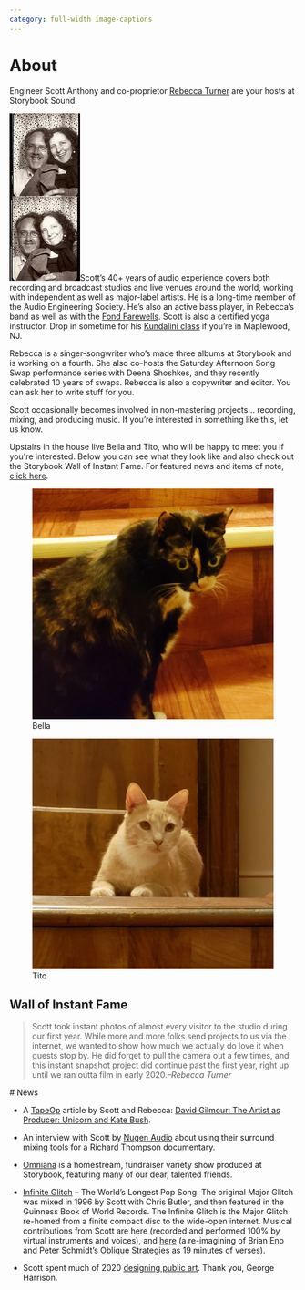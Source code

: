 ```yaml
---
category: full-width image-captions
---
```

<a id=about></a>
# About

<p>Engineer Scott Anthony and co-proprietor <a href="http://rebeccaturner.net" target="_blank">Rebecca Turner</a> are your hosts at Storybook Sound.</p>



<p><img alt="Rebecca and Scott" class="alignright" width="124" height="294" src="images/PhotoBooth.jpg">Scott’s 40+ years of audio experience covers both recording and broadcast studios and live venues around the world, working with independent as well as major-label artists. He is a long-time member of the Audio Engineering Society. He’s also an active bass player, in Rebecca’s band as well as with the <a href="https://www.facebook.com/FondFarewellsBand" target="_blank">Fond Farewells</a>. Scott is also a certified yoga instructor. Drop in sometime for his <a href="https://clients.mindbodyonline.com/classic/home?studioid=275360">Kundalini class</a> if you’re in Maplewood, NJ.</p>

<p>Rebecca is a singer-songwriter who’s made three albums at Storybook and is working on a fourth. She also co-hosts the Saturday Afternoon Song Swap performance series with Deena Shoshkes, and they recently celebrated 10 years of swaps. Rebecca is also a copywriter and editor. You can ask her to write stuff for you.</p>

<p>Scott occasionally becomes involved in non-mastering projects… recording, mixing, and producing music. If you’re interested in something like this, let us know.</p>

<p>Upstairs in the house live Bella and Tito, who will be happy to meet you if you're interested. Below you can see what they look like and also check out the Storybook Wall of Instant Fame. For featured news and items of note, <a href="#news">click here</a>.<p>

<div class="narrow row portraits">
  <div class="col">
    <figure>
      <div class="circular--portrait">
        <img src="images/Bella.jpg" />
      </div>
      <figcaption>Bella</figcaption>
    </figure>
  </div>
  <div class="col">
    <figure>
      <div class="circular--portrait">
        <img src="images/Tito.jpg" />
      </div>
      <figcaption>Tito</figcaption>
    </figure>
  </div>
</div>
<style>
  .wall-of-instant-fame figure {
    border: 1px solid #999;
    padding: 1em 0.4em;
  }
  .wall-of-instant-fame .gallery-image {
    display: flex;
    align-items: center;
    justify-content: center;
    text-align: center;
    background-size: cover;
    background-repeat: no-repeat;
    margin: 0.6em auto;
  }
  body.image-captions #gallerydlg figure {
    flex-direction: column;
  }
  body.image-captions #gallerydlg .gallery-image {
    width: 100%;
    height: 50vh;
    min-width: 90vw;
  }
</style>
<script src="gallery.js" type=module></script>
<link rel="stylesheet" href="styles/gallery.css">
<h2 id="wall-of-instant-fame">Wall of Instant Fame</h2>
<blockquote>Scott took instant photos of almost every visitor to the studio during our first year. While more and more folks send projects to us via the internet, we wanted to show how much we actually do love it when guests stop by. He did forget to pull the camera out a few times, and this instant snapshot project did continue past the first year, right up until we ran outta film in early 2020.<cite>–Rebecca Turner</cite></blockquote>
<script>const galleries = {"": {{ site.data.walloffame | jsonify }}};</script>
<div class="wall-of-instant-fame" id=gallery></div>

<div class="narrow" markdown=1>
# News

- A <a href="https://tapeop.com" target="_blank">TapeOp</a> article by Scott and Rebecca: <a href="https://tapeop.com/interviews/138/david-gilmour/" target="_blank">David Gilmour: The Artist as Producer: Unicorn and Kate Bush</a>.

- An interview with Scott by <a href="https://nugenaudio.com/scott-anthony/" target="_blank">Nugen Audio</a> about using their surround mixing tools for a Richard Thompson documentary.

- <a href="https://www.youtube.com/channel/UCAY0zkFuk2dYSZZ3Qesh94A/featured" target="_blank" rel="noopener">Omniana</a> is a homestream, fundraiser variety show produced at Storybook, featuring many of our dear, talented friends.

- <a href="https://infiniteglitch.net/" target="_blank" rel="noopener">Infinite Glitch</a> – The World’s Longest Pop Song. The original Major Glitch was mixed in 1996 by Scott with Chris Butler, and then featured in the Guinness Book of World Records. The Infinite Glitch is the Major Glitch re-homed from a finite compact disc to the wide-open internet. Musical contributions from Scott are here (recorded and performed 100% by virtual instruments and voices), and <a href="https://infiniteglitch.net/view_artist/Oblique%20Orchestra" target="_blank" rel="noopener">here</a> (a re-imagining of Brian Eno and Peter Schmidt’s <a href="https://en.wikipedia.org/wiki/Oblique_Strategies" target="_blank" rel="noopener">Oblique Strategies</a> as 19 minutes of verses).

- Scott spent much of 2020 <a href="art-design.html" rel="noopener">designing public art</a>. Thank you, George Harrison.

</div>
